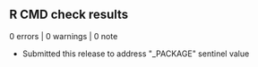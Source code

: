 ## R CMD check results

0 errors | 0 warnings | 0 note

* Submitted this release to address "_PACKAGE" sentinel value
